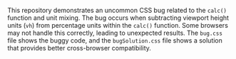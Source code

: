 This repository demonstrates an uncommon CSS bug related to the `calc()` function and unit mixing. The bug occurs when subtracting viewport height units (`vh`) from percentage units within the `calc()` function. Some browsers may not handle this correctly, leading to unexpected results. The `bug.css` file shows the buggy code, and the `bugSolution.css` file shows a solution that provides better cross-browser compatibility.